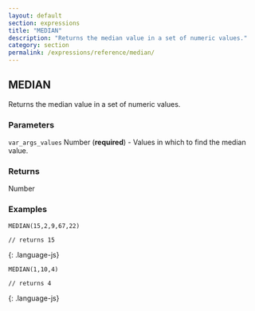 ```yaml
---
layout: default
section: expressions
title: "MEDIAN"
description: "Returns the median value in a set of numeric values."
category: section
permalink: /expressions/reference/median/
---
```


## MEDIAN

Returns the median value in a set of numeric values.

### Parameters

`var_args_values` Number (__required__) - Values in which to find the median value.

### Returns

Number

### Examples

~~~
MEDIAN(15,2,9,67,22)

// returns 15
~~~
{: .language-js}


~~~
MEDIAN(1,10,4)

// returns 4
~~~
{: .language-js}